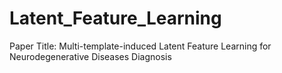 # Latent_Feature_Learning

Paper Title: Multi-template-induced Latent Feature Learning for Neurodegenerative Diseases Diagnosis
